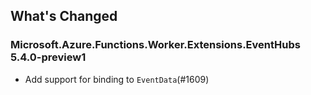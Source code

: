 ## What's Changed

<!-- Please add your release notes in the following format:
- My change description (#PR/#issue)
-->

### Microsoft.Azure.Functions.Worker.Extensions.EventHubs 5.4.0-preview1

- Add support for binding to `EventData`(#1609)
